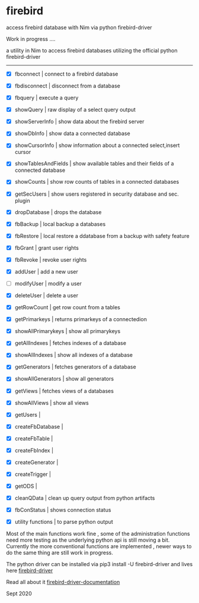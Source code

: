 # firebird
access firebird database with Nim via python firebird-driver

Work in progress .... 

a utility in Nim to access firebird databases
utilizing the official python firebird-driver
         
------------------------------------------------------------
  - [x] fbconnect           | connect to a firebird database
  - [x] fbdisconnect        | disconnect from a database
  - [x] fbquery             | execute a query
  - [x] showQuery           | raw display of a select query output
  - [x] showServerInfo      | show data about the firebird server
  - [x] showDbInfo          | show data a connected database
  - [x] showCursorInfo      | show information about a connected select,insert cursor 
  - [x] showTablesAndFields | show available tables and their fields of a connected database
  - [x] showCounts          | show row counts of tables in a connected databases         
  - [x] getSecUsers         | show users registered in security database and sec. plugin
  - [x] dropDatabase        | drops the database
  - [x] fbBackup            | local backup a databases
  - [x] fbRestore           | local restore a ddatabase from a backup with safety feature
  - [x] fbGrant             | grant user rights
  - [x] fbRevoke            | revoke user rights
  - [x] addUser             | add a new user
  - [ ] modifyUser          | modify a user 
  - [x] deleteUser          | delete a user
  - [x] getRowCount         | get row count from a tables
  - [x] getPrimarkeys       | returns primarkeys of a connectedion 
  - [x] showAllPrimarykeys  | show all primarykeys
  - [x] getAllIndexes       | fetches indexes of a database
  - [x] showAllIndexes      | show all indexes of a database
  - [x] getGenerators       | fetches generators of a database
  - [x] showAllGenerators   | show all generators
  - [x] getViews            | fetches views of a databases
  - [x] showAllViews        | show all views
  - [x] getUsers            | 
  - [x] createFbDatabase    | 
  - [x] createFbTable       |
  - [x] createFbIndex       |
  - [x] createGenerator     |
  - [x] createTrigger       |
  - [x] getODS              |
  - [x] cleanQData          | clean up query output from python artifacts
  - [x] fbConStatus         | shows connection status 
  - [x] utility functions   | to parse python output 


Most of the main functions work fine , some of the administration functions
need more testing as the underlying python api is still moving a bit.
Currently the more conventional functions are implemented , newer ways
to do the same thing are still work in progress.


The python driver can be installed via pip3 install -U firebird-driver
and lives here [firebird-driver](https://github.com/FirebirdSQL/python3-driver) 

Read all about it [firebird-driver-documentation](https://firebird-driver.readthedocs.io/en/latest/index.html)


Sept 2020


